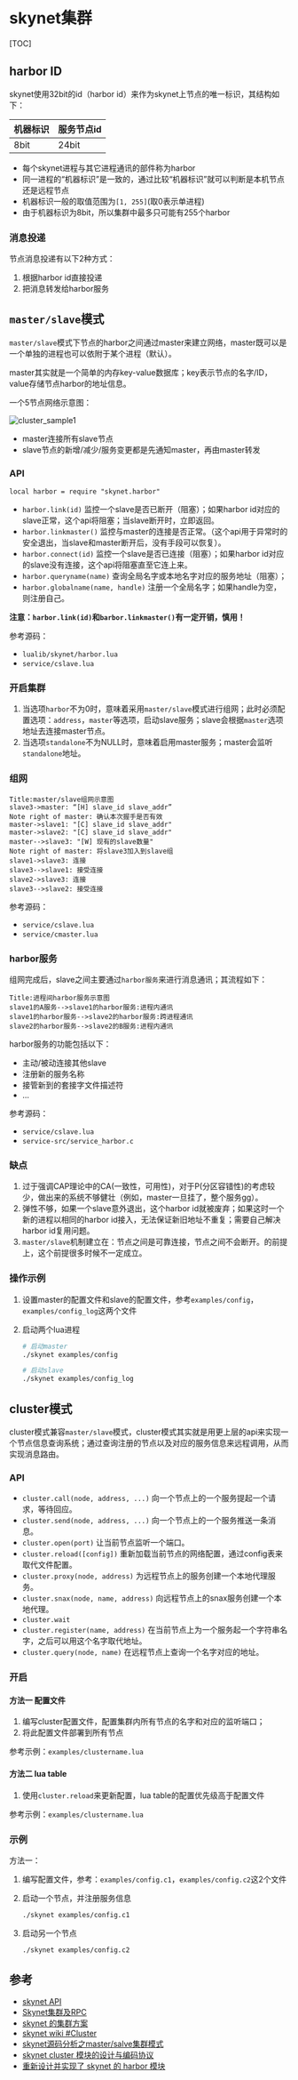 # skynet集群

[TOC]



## harbor ID

skynet使用32bit的id（harbor id）来作为skynet上节点的唯一标识，其结构如下：

| 机器标识 | 服务节点id |
| -------- | ---------- |
| 8bit     | 24bit      |

- 每个skynet进程与其它进程通讯的部件称为harbor
- 同一进程的“机器标识”是一致的，通过比较“机器标识”就可以判断是本机节点还是远程节点
- 机器标识一般的取值范围为`[1, 255]`(取0表示单进程)
- 由于机器标识为8bit，所以集群中最多只可能有255个harbor

### 消息投递

节点消息投递有以下2种方式：

1. 根据harbor id直接投递
2. 把消息转发给harbor服务



## `master/slave`模式

`master/slave`模式下节点的harbor之间通过master来建立网络，master既可以是一个单独的进程也可以依附于某个进程（默认）。

master其实就是一个简单的内存key-value数据库；key表示节点的名字/ID，value存储节点harbor的地址信息。

一个5节点网络示意图：

![cluster_sample1](res\cluster_sample1.png)

- master连接所有slave节点
- slave节点的新增/减少/服务变更都是先通知master，再由master转发

### API

```
local harbor = require "skynet.harbor"
```

- `harbor.link(id)` 监控一个slave是否已断开（阻塞）；如果harbor id对应的slave正常，这个api将阻塞；当slave断开时，立即返回。
- `harbor.linkmaster()` 监控与master的连接是否正常。（这个api用于异常时的安全退出，当slave和master断开后，没有手段可以恢复）。
- `harbor.connect(id)` 监控一个slave是否已连接（阻塞）；如果harbor id对应的slave没有连接，这个api将阻塞直至它连上来。
- `harbor.queryname(name)` 查询全局名字或本地名字对应的服务地址（阻塞）；
- `harbor.globalname(name, handle)` 注册一个全局名字；如果handle为空，则注册自己。

**注意：`harbor.link(id)`和`barbor.linkmaster()`有一定开销，慎用！**

参考源码：

- `lualib/skynet/harbor.lua`
- `service/cslave.lua`

### 开启集群

1. 当选项`harbor`不为0时，意味着采用`master/slave`模式进行组网；此时必须配置选项：`address`，`master`等选项，启动slave服务；slave会根据`master`选项地址去连接master节点。
2. 当选项`standalone`不为NULL时，意味着启用master服务；master会监听`standalone`地址。

### 组网

```sequence
Title:master/slave组网示意图
slave3->master: “[H] slave_id slave_addr”
Note right of master: 确认本次握手是否有效
master->slave1: "[C] slave_id slave_addr"
master->slave2: "[C] slave_id slave_addr"
master-->slave3: "[W] 现有的slave数量"
Note right of master: 将slave3加入到slave组
slave1->slave3: 连接
slave3-->slave1: 接受连接
slave2->slave3: 连接
slave3-->slave2: 接受连接
```

参考源码：

- `service/cslave.lua`
- `service/cmaster.lua`

### harbor服务

组网完成后，slave之间主要通过`harbor服务`来进行消息通讯；其流程如下：

```sequence
Title:进程间harbor服务示意图
slave1的A服务-->slave1的harbor服务:进程内通讯
slave1的harbor服务-->slave2的harbor服务:跨进程通讯
slave2的harbor服务-->slave2的B服务:进程内通讯
```

harbor服务的功能包括以下：

- 主动/被动连接其他slave
- 注册新的服务名称
- 接管新到的套接字文件描述符
- ...

参考源码：

- `service/cslave.lua`
- `service-src/service_harbor.c`

### 缺点

1. 过于强调CAP理论中的CA(一致性，可用性)，对于P(分区容错性)的考虑较少，做出来的系统不够健壮（例如，master一旦挂了，整个服务gg）。
2. 弹性不够，如果一个slave意外退出，这个harbor id就被废弃；如果这时一个新的进程以相同的harbor id接入，无法保证新旧地址不重复；需要自己解决harbor id复用问题。
3. `master/slave`机制建立在：节点之间是可靠连接，节点之间不会断开。的前提上，这个前提很多时候不一定成立。

### 操作示例

1. 设置master的配置文件和slave的配置文件，参考`examples/config`，`examples/config_log`这两个文件

2. 启动两个lua进程

   ```sh
   # 启动master
   ./skynet examples/config
   
   # 启动slave
   ./skynet examples/config_log
   ```



## cluster模式

cluster模式兼容`master/slave`模式，cluster模式其实就是用更上层的api来实现一个节点信息查询系统；通过查询注册的节点以及对应的服务信息来远程调用，从而实现消息路由。

### API

- `cluster.call(node, address, ...)` 向一个节点上的一个服务提起一个请求，等待回应。
- `cluster.send(node, address, ...)` 向一个节点上的一个服务推送一条消息。
- `cluster.open(port)` 让当前节点监听一个端口。
- `cluster.reload([config])` 重新加载当前节点的网络配置，通过config表来取代文件配置。
- `cluster.proxy(node, address)` 为远程节点上的服务创建一个本地代理服务。
- `cluster.snax(node, name, address)` 向远程节点上的snax服务创建一个本地代理。
- `cluster.wait` 
- `cluster.register(name, address)` 在当前节点上为一个服务起一个字符串名字，之后可以用这个名字取代地址。
- `cluster.query(node, name)` 在远程节点上查询一个名字对应的地址。

### 开启

#### 方法一 配置文件

1. 编写cluster配置文件，配置集群内所有节点的名字和对应的监听端口；
2. 将此配置文件部署到所有节点

参考示例：`examples/clustername.lua`

#### 方法二 lua table

1. 使用`cluster.reload`来更新配置，lua table的配置优先级高于配置文件

参考示例：`examples/clustername.lua`

### 示例

方法一：

1. 编写配置文件，参考：`examples/config.c1`，`examples/config.c2`这2个文件

2. 启动一个节点，并注册服务信息

   ```sh
   ./skynet examples/config.c1
   ```

3. 启动另一个节点

   ```sh
   ./skynet examples/config.c2
   ```



## 参考

- [skynet API](https://github.com/cloudwu/skynet/wiki/APIList)
- [Skynet集群及RPC](https://blog.codingnow.com/2012/08/skynet_harbor_rpc.html)
- [skynet 的集群方案](https://blog.codingnow.com/2014/06/skynet_cluster.html)
- [skynet wiki #Cluster](https://github.com/cloudwu/skynet/wiki/Cluster)
- [skynet源码分析之master/salve集群模式](https://www.cnblogs.com/RainRill/p/8868401.html)
- [skynet cluster 模块的设计与编码协议](https://blog.codingnow.com/2017/03/skynet_cluster.html)
- [重新设计并实现了 skynet 的 harbor 模块](https://blog.codingnow.com/2014/06/skynet_harbor_redesign.html)

